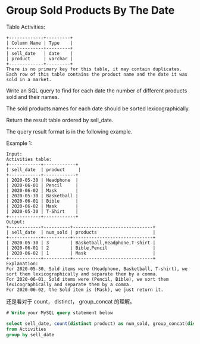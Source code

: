 # Group Sold Products By The Date

Table Activities:

```
+-------------+---------+
| Column Name | Type    |
+-------------+---------+
| sell_date   | date    |
| product     | varchar |
+-------------+---------+
There is no primary key for this table, it may contain duplicates.
Each row of this table contains the product name and the date it was sold in a market.
```

Write an SQL query to find for each date the number of different products sold and their names.

The sold products names for each date should be sorted lexicographically.

Return the result table ordered by sell_date.

The query result format is in the following example.

Example 1:

```
Input:
Activities table:
+------------+------------+
| sell_date  | product     |
+------------+------------+
| 2020-05-30 | Headphone  |
| 2020-06-01 | Pencil     |
| 2020-06-02 | Mask       |
| 2020-05-30 | Basketball |
| 2020-06-01 | Bible      |
| 2020-06-02 | Mask       |
| 2020-05-30 | T-Shirt    |
+------------+------------+
Output:
+------------+----------+------------------------------+
| sell_date  | num_sold | products                     |
+------------+----------+------------------------------+
| 2020-05-30 | 3        | Basketball,Headphone,T-shirt |
| 2020-06-01 | 2        | Bible,Pencil                 |
| 2020-06-02 | 1        | Mask                         |
+------------+----------+------------------------------+
Explanation:
For 2020-05-30, Sold items were (Headphone, Basketball, T-shirt), we sort them lexicographically and separate them by a comma.
For 2020-06-01, Sold items were (Pencil, Bible), we sort them lexicographically and separate them by a comma.
For 2020-06-02, the Sold item is (Mask), we just return it.
```

还是看对于 count， distinct， group_concat 的理解。

```sql
# Write your MySQL query statement below

select sell_date, count(distinct product) as num_sold, group_concat(distinct product) as products
from Activities
group by sell_date
```
